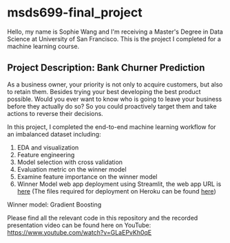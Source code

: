 # msds699-final_project


Hello, my name is Sophie Wang and I'm receiving a Master's Degree in Data Science at University of San Francisco. This is the project I completed for a machine learning course.

## Project Description: Bank Churner Prediction

As a business owner, your priority is not only to acquire customers, but also to retain them. Besides trying your best developing the best product possible. Would you ever want to know who is going to leave your business before they actually do so? So you could proactively target them and take actions to reverse their decisions.

In this project, I completed the end-to-end machine learning workflow for an imbalanced dataset including:

1) EDA and visualization
2) Feature engineering 
3) Model selection with cross validation 
4) Evaluation metric on the winner model
5) Examine feature importance on the winner model
6) Winner Model web app deployment using Streamlit, the web app URL is [here](https://bank-churner.herokuapp.com/)  (The files required for deployment on Heroku can be found [here](https://github.com/sophieyuefeiwang/bank-churner-heroku))

Winner model: Gradient Boosting

Please find all the relevant code in this repository and the recorded presentation video can be found here on YouTube: https://www.youtube.com/watch?v=GLaEPvKh0qE

